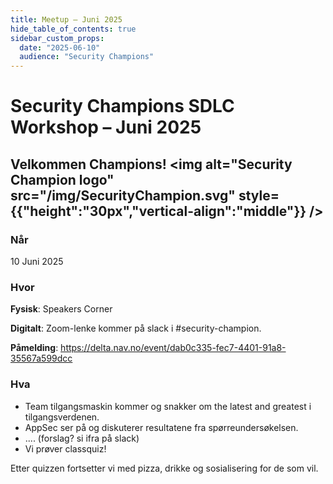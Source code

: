 ```yaml
---
title: Meetup – Juni 2025
hide_table_of_contents: true
sidebar_custom_props:
  date: "2025-06-10"
  audience: "Security Champions"
---
```


# Security Champions SDLC Workshop – Juni 2025

## Velkommen Champions! <img alt="Security Champion logo" src="/img/SecurityChampion.svg" style={{"height":"30px","vertical-align":"middle"}} />

### Når

10 Juni 2025

### Hvor

**Fysisk**: Speakers Corner

**Digitalt**: Zoom-lenke kommer på slack i #security-champion.

**Påmelding**: https://delta.nav.no/event/dab0c335-fec7-4401-91a8-35567a599dcc

### Hva

- Team tilgangsmaskin kommer og snakker om the latest and greatest i tilgangsverdenen.
- AppSec ser på og diskuterer resultatene fra spørreundersøkelsen.
- .... (forslag? si ifra på slack)
- Vi prøver classquiz!

Etter quizzen fortsetter vi med pizza, drikke og sosialisering for de som vil.

